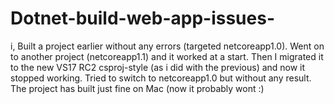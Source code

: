 # Dotnet-build-web-app-issues-
i,  Built a project earlier without any errors (targeted netcoreapp1.0).  Went on to another project (netcoreapp1.1) and it worked at a start. Then I migrated it to the new VS17 RC2 csproj-style (as i did with the previous) and now it stopped working. Tried to switch to netcoreapp1.0 but without any result. The project has built just fine on Mac (now it probably wont :)
